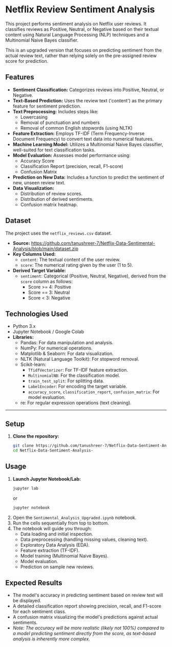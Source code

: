 # Netflix Review Sentiment Analysis

This project performs sentiment analysis on Netflix user reviews. It classifies reviews as Positive, Neutral, or Negative based on their textual content using Natural Language Processing (NLP) techniques and a Multinomial Naive Bayes classifier.

This is an upgraded version that focuses on predicting sentiment from the actual review text, rather than relying solely on the pre-assigned review score for prediction.

## Features

*   **Sentiment Classification:** Categorizes reviews into Positive, Neutral, or Negative.
*   **Text-Based Prediction:** Uses the review text ('content') as the primary feature for sentiment prediction.
*   **Text Preprocessing:** Includes steps like:
    *   Lowercasing
    *   Removal of punctuation and numbers
    *   Removal of common English stopwords (using NLTK)
*   **Feature Extraction:** Employs TF-IDF (Term Frequency-Inverse Document Frequency) to convert text data into numerical features.
*   **Machine Learning Model:** Utilizes a Multinomial Naive Bayes classifier, well-suited for text classification tasks.
*   **Model Evaluation:** Assesses model performance using:
    *   Accuracy Score
    *   Classification Report (precision, recall, F1-score)
    *   Confusion Matrix
*   **Prediction on New Data:** Includes a function to predict the sentiment of new, unseen review text.
*   **Data Visualization:**
    *   Distribution of review scores.
    *   Distribution of derived sentiments.
    *   Confusion matrix heatmap.

## Dataset

The project uses the `netflix_reviews.csv` dataset.
*   **Source:** https://github.com/tanushreer-7/Netflix-Data-Sentimental-Analysis/blob/main/dataset.zip
*   **Key Columns Used:**
    *   `content`: The textual content of the user review.
    *   `score`: The numerical rating given by the user (1 to 5).
*   **Derived Target Variable:**
    *   `sentiment`: Categorical (Positive, Neutral, Negative), derived from the `score` column as follows:
        *   Score >= 4: Positive
        *   Score == 3: Neutral
        *   Score < 3: Negative

## Technologies Used

*   Python 3.x
*   Jupyter Notebook / Google Colab
*   **Libraries:**
    *   Pandas: For data manipulation and analysis.
    *   NumPy: For numerical operations.
    *   Matplotlib & Seaborn: For data visualization.
    *   NLTK (Natural Language Toolkit): For stopword removal.
    *   Scikit-learn:
        *   `TfidfVectorizer`: For TF-IDF feature extraction.
        *   `MultinomialNB`: For the classification model.
        *   `train_test_split`: For splitting data.
        *   `LabelEncoder`: For encoding the target variable.
        *   `accuracy_score`, `classification_report`, `confusion_matrix`: For model evaluation.
    *   re: For regular expression operations (text cleaning).

---

## Setup

1.  **Clone the repository:**
    ```bash
    git clone https://github.com/tanushreer-7/Netflix-Data-Sentiment-Analysis-
    cd Netflix-Data-Sentiment-Analysis-
    ```

## Usage

1.  **Launch Jupyter Notebook/Lab:**
    ```bash
    jupyter lab
    ```
    or
    ```bash
    jupyter notebook
    ```
2.  Open the `Sentimental_Analysis_Upgraded.ipynb` notebook.
3.  Run the cells sequentially from top to bottom.
4.  The notebook will guide you through:
    *   Data loading and initial inspection.
    *   Data preprocessing (handling missing values, cleaning text).
    *   Exploratory Data Analysis (EDA).
    *   Feature extraction (TF-IDF).
    *   Model training (Multinomial Naive Bayes).
    *   Model evaluation.
    *   Prediction on sample new reviews.

## Expected Results

*   The model's accuracy in predicting sentiment based on review text will be displayed.
*   A detailed classification report showing precision, recall, and F1-score for each sentiment class.
*   A confusion matrix visualizing the model's predictions against actual sentiments.
*   *Note: The accuracy will be more realistic (likely not 100%) compared to a model predicting sentiment directly from the score, as text-based analysis is inherently more complex.*
